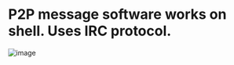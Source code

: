# P2P message software works on shell. Uses IRC protocol.
![image](https://github.com/user-attachments/assets/f1a178d1-7de8-4eb5-91fb-27f5d71970bd)

